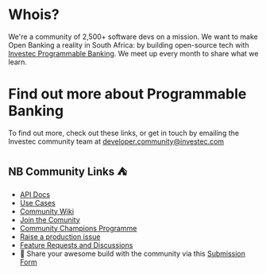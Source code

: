 # Whois?
We're a community of 2,500+ software devs on a mission. We want to make Open Banking a reality in South Africa: by building open-source tech with [Investec Programmable Banking](https://www.investec.com/en_za/banking/programmable-banking.html). We meet up every month to share what we learn.

# Find out more about Programmable Banking

To find out more, check out these links, or get in touch by emailing the Investec community team at [developer.community@investec.com](developer.community@investec.com)

## NB Community Links  :tent:

- [API Docs](https://developer.investec.com/)
- [Use Cases](https://investec.gitbook.io/programmable-banking-community-wiki/get-building/use-cases)
- [Community Wiki](https://investec.gitbook.io/programmable-banking-community-wiki/)
- [Join the Comunity](https://forms.office.com/r/dCUkWsvcxq)
- [Community Champions Programme](https://investec.gitbook.io/programmable-banking-community-wiki/community/community-champions)
- [Raise a production issue](https://github.com/Investec-Developer-Community/.github/issues)
- [Feature Requests and Discussions](https://github.com/orgs/Investec-Developer-Community/discussions)
- 🦄 Share your awesome build with the community via this [Submission Form](https://github.com/Investec-Developer-Community/Community-Projects/issues/new?template=build-submission.yml)
